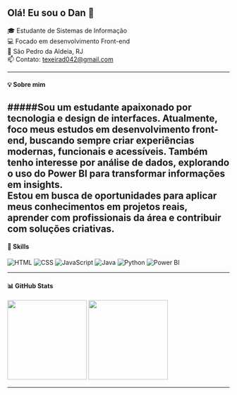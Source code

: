 ## Olá! Eu sou o Dan 👋

🎓 Estudante de Sistemas de Informação  
💻 Focado em desenvolvimento Front-end  
📍 São Pedro da Aldeia, RJ  
📫 Contato: texeirad042@gmail.com

---
#### 💡 Sobre mim

#####Sou um estudante apaixonado por tecnologia e design de interfaces. Atualmente, foco meus estudos em **desenvolvimento front-end**, buscando sempre criar experiências modernas, funcionais e acessíveis. 
Também tenho interesse por **análise de dados**, explorando o uso do Power BI para transformar informações em insights.  
Estou em busca de **oportunidades para aplicar meus conhecimentos em projetos reais**, aprender com profissionais da área e contribuir com soluções criativas.
---

#### 🚀 Skills
![HTML](https://img.shields.io/badge/HTML5-E34F26?style=for-the-badge&logo=html5&logoColor=white)
![CSS](https://img.shields.io/badge/CSS3-1572B6?style=for-the-badge&logo=css3&logoColor=white)
![JavaScript](https://img.shields.io/badge/JavaScript-F7DF1E?style=for-the-badge&logo=javascript&logoColor=black)
![Java](https://img.shields.io/badge/Java-007396?style=for-the-badge&logo=java&logoColor=white)
![Python](https://img.shields.io/badge/Python-3776AB?style=for-the-badge&logo=python&logoColor=white)
![Power BI](https://img.shields.io/badge/Power%20BI-F2C811?style=for-the-badge&logo=powerbi&logoColor=black)

---

#### 📊 GitHub Stats
<div>
  <img height="180em" src="https://github-readme-stats.vercel.app/api?username=DescomplicaDevDan&show_icons=true&theme=dark" />
  <img height="180em" src="https://github-readme-stats.vercel.app/api/top-langs/?username=DescomplicaDevDan&layout=compact&theme=dark" />
</div>

---

